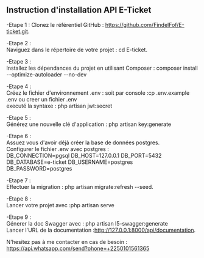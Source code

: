 
## Instruction d'installation API E-Ticket

-Etape 1 :
Clonez le référentiel GitHub : https://github.com/FindelFof/E-ticket.git.  

-Etape 2 :  
Naviguez dans le répertoire de votre projet : cd E-ticket. 

-Etape 3 :  
Installez les dépendances du projet en utilisant Composer : composer install --optimize-autoloader --no-dev  

-Etape 4 :  
Créez le fichier d'environnement .env : soit par console :cp .env.example .env ou creer un fichier .env  
executé la syntaxe : php artisan jwt:secret

-Etape 5 :   
Générez une nouvelle clé d'application : php artisan key:generate  

-Etape 6 :  
Assuez vous d'avoir déjà créer la base de données postgres.  
Configurer le fichier .env avec postgres :      
DB_CONNECTION=pgsql
DB_HOST=127.0.0.1
DB_PORT=5432
DB_DATABASE=e-ticket
DB_USERNAME=postgres
DB_PASSWORD=postgres

-Etape 7 :  
Effectuer la migration : php artisan migrate:refresh --seed.

-Etape 8 :  
Lancer votre projet avec :php artisan serve

-Etape 9 :  
Génerer la doc Swagger avec : php artisan l5-swagger:generate  
Lancer l'URL de la documentation :http://127.0.0.1:8000/api/documentation.


N'hesitez pas à me contacter en cas de besoin : https://api.whatsapp.com/send?phone=+2250101561365

